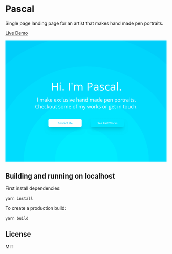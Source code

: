 # Pascal

Single page landing page for an artist that makes hand made pen portraits.

[Live Demo](https://awesome-pascal.netlify.app)

![Screenshot](pascal-screenshot.png)

## Building and running on localhost

First install dependencies:

```sh
yarn install
```

To create a production build:

```sh
yarn build
```

## License

MIT
